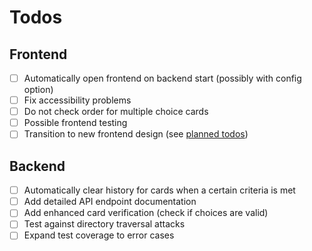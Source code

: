 # Todos

## Frontend

- [ ] Automatically open frontend on backend start (possibly with config option)
- [ ] Fix accessibility problems
- [ ] Do not check order for multiple choice cards
- [ ] Possible frontend testing
- [ ] Transition to new frontend design (see [planned todos](../TODOS.md))

## Backend

- [ ] Automatically clear history for cards when a certain criteria is met
- [ ] Add detailed API endpoint documentation
- [ ] Add enhanced card verification (check if choices are valid)
- [ ] Test against directory traversal attacks
- [ ] Expand test coverage to error cases
